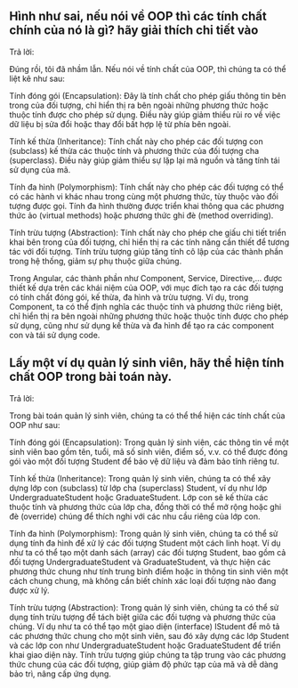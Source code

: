 ## Hình như sai, nếu nói về OOP thì các tính chất chính của nó là gì? hãy giải thích chi tiết vào

Trả lời:

Đúng rồi, tôi đã nhầm lẫn. Nếu nói về tính chất của OOP, thì chúng ta có thể liệt kê như sau:

Tính đóng gói (Encapsulation): Đây là tính chất cho phép giấu thông tin bên trong của đối tượng, chỉ hiển thị ra bên ngoài những phương thức hoặc thuộc tính được cho phép sử dụng. Điều này giúp giảm thiểu rủi ro về việc dữ liệu bị sửa đổi hoặc thay đổi bất hợp lệ từ phía bên ngoài.

Tính kế thừa (Inheritance): Tính chất này cho phép các đối tượng con (subclass) kế thừa các thuộc tính và phương thức của đối tượng cha (superclass). Điều này giúp giảm thiểu sự lặp lại mã nguồn và tăng tính tái sử dụng của mã.

Tính đa hình (Polymorphism): Tính chất này cho phép các đối tượng có thể có các hành vi khác nhau trong cùng một phương thức, tùy thuộc vào đối tượng được gọi. Tính đa hình thường được triển khai thông qua các phương thức ảo (virtual methods) hoặc phương thức ghi đè (method overriding).

Tính trừu tượng (Abstraction): Tính chất này cho phép che giấu chi tiết triển khai bên trong của đối tượng, chỉ hiển thị ra các tính năng cần thiết để tương tác với đối tượng. Tính trừu tượng giúp tăng tính cô lập của các thành phần trong hệ thống, giảm sự phụ thuộc giữa chúng.

Trong Angular, các thành phần như Component, Service, Directive,... được thiết kế dựa trên các khái niệm của OOP, với mục đích tạo ra các đối tượng có tính chất đóng gói, kế thừa, đa hình và trừu tượng. Ví dụ, trong Component, ta có thể định nghĩa các thuộc tính và phương thức riêng biệt, chỉ hiển thị ra bên ngoài những phương thức hoặc thuộc tính được cho phép sử dụng, cũng như sử dụng kế thừa và đa hình để tạo ra các component con và tái sử dụng code.


## Lấy một ví dụ quản lý sinh viên, hãy thể hiện tính chất OOP trong bài toán này.

Trả lời:

Trong bài toán quản lý sinh viên, chúng ta có thể thể hiện các tính chất của OOP như sau:

Tính đóng gói (Encapsulation): Trong quản lý sinh viên, các thông tin về một sinh viên bao gồm tên, tuổi, mã số sinh viên, điểm số, v.v. có thể được đóng gói vào một đối tượng Student để bảo vệ dữ liệu và đảm bảo tính riêng tư.

Tính kế thừa (Inheritance): Trong quản lý sinh viên, chúng ta có thể xây dựng lớp con (subclass) từ lớp cha (superclass) Student, ví dụ như lớp UndergraduateStudent hoặc GraduateStudent. Lớp con sẽ kế thừa các thuộc tính và phương thức của lớp cha, đồng thời có thể mở rộng hoặc ghi đè (override) chúng để thích nghi với các nhu cầu riêng của lớp con.

Tính đa hình (Polymorphism): Trong quản lý sinh viên, chúng ta có thể sử dụng tính đa hình để xử lý các đối tượng Student một cách linh hoạt. Ví dụ như ta có thể tạo một danh sách (array) các đối tượng Student, bao gồm cả đối tượng UndergraduateStudent và GraduateStudent, và thực hiện các phương thức chung như tính trung bình điểm hoặc in thông tin sinh viên một cách chung chung, mà không cần biết chính xác loại đối tượng nào đang được xử lý.

Tính trừu tượng (Abstraction): Trong quản lý sinh viên, chúng ta có thể sử dụng tính trừu tượng để tách biệt giữa các đối tượng và phương thức của chúng. Ví dụ như ta có thể tạo một giao diện (interface) IStudent để mô tả các phương thức chung cho một sinh viên, sau đó xây dựng các lớp Student và các lớp con như UndergraduateStudent hoặc GraduateStudent để triển khai giao diện này. Tính trừu tượng giúp chúng ta tập trung vào các phương thức chung của các đối tượng, giúp giảm độ phức tạp của mã và dễ dàng bảo trì, nâng cấp ứng dụng.